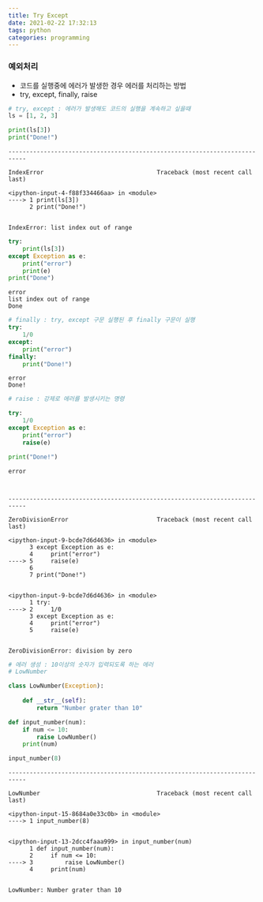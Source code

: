 ```yaml
---
title: Try Except
date: 2021-02-22 17:32:13
tags: python
categories: programming
---
```



### 예외처리
- 코드를 실행중에 에러가 발생한 경우 에러를 처리하는 방법
- try, except, finally, raise


```python
# try, except : 에러가 발생해도 코드의 실행을 계속하고 싶을때
ls = [1, 2, 3]
```


```python
print(ls[3])
print("Done!")
```


    ---------------------------------------------------------------------------

    IndexError                                Traceback (most recent call last)

    <ipython-input-4-f88f334466aa> in <module>
    ----> 1 print(ls[3])
          2 print("Done!")
    

    IndexError: list index out of range



```python
try:
    print(ls[3])
except Exception as e:
    print("error")
    print(e)
print("Done")
```

    error
    list index out of range
    Done
    


```python
# finally : try, except 구문 실행된 후 finally 구문이 실행
try:
    1/0
except:
    print("error")
finally:
    print("Done!")
```

    error
    Done!
    


```python
# raise : 강제로 에러를 발생시키는 명령
```


```python
try:
    1/0
except Exception as e:
    print("error")
    raise(e)

print("Done!")
```

    error
    


    ---------------------------------------------------------------------------

    ZeroDivisionError                         Traceback (most recent call last)

    <ipython-input-9-bcde7d6d4636> in <module>
          3 except Exception as e:
          4     print("error")
    ----> 5     raise(e)
          6 
          7 print("Done!")
    

    <ipython-input-9-bcde7d6d4636> in <module>
          1 try:
    ----> 2     1/0
          3 except Exception as e:
          4     print("error")
          5     raise(e)
    

    ZeroDivisionError: division by zero



```python
# 에러 생성 : 10이상의 숫자가 입력되도록 하는 에러
# LowNumber
```


```python
class LowNumber(Exception):
    
    def __str__(self):
        return "Number grater than 10"
```


```python
def input_number(num):
    if num <= 10:
        raise LowNumber()
    print(num)
```


```python
input_number(8)
```


    ---------------------------------------------------------------------------

    LowNumber                                 Traceback (most recent call last)

    <ipython-input-15-8684a0e33c0b> in <module>
    ----> 1 input_number(8)
    

    <ipython-input-13-2dcc4faaa999> in input_number(num)
          1 def input_number(num):
          2     if num <= 10:
    ----> 3         raise LowNumber()
          4     print(num)
    

    LowNumber: Number grater than 10



```python

```

